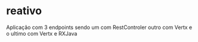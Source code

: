 # reativo
Aplicação com 3 endpoints sendo um com RestControler outro com Vertx e o ultimo com Vertx e RXJava
